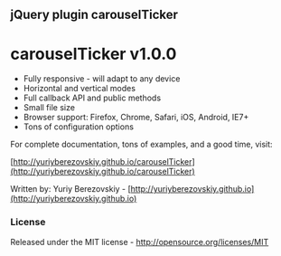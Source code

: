 ## jQuery plugin carouselTicker

# carouselTicker v1.0.0

- Fully responsive - will adapt to any device
- Horizontal and vertical modes
- Full callback API and public methods
- Small file size
- Browser support: Firefox, Chrome, Safari, iOS, Android, IE7+
- Tons of configuration options

For complete documentation, tons of examples, and a good time, visit:

[http://yuriyberezovskiy.github.io/carouselTicker](http://yuriyberezovskiy.github.io/carouselTicker)

Written by: Yuriy Berezovskiy - [http://yuriyberezovskiy.github.io](http://yuriyberezovskiy.github.io)

### License

Released under the MIT license - http://opensource.org/licenses/MIT
